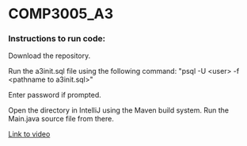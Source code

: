# COMP3005_A3
### Instructions to run code:
Download the repository. 

Run the a3init.sql file using the following command: "psql -U \<user\> -f \<pathname to a3init.sql\>"

Enter password if prompted.

Open the directory in IntelliJ using the Maven build system. Run the Main.java source file from there.

[Link to video](https://youtu.be/MC0PwrNPZEc)
